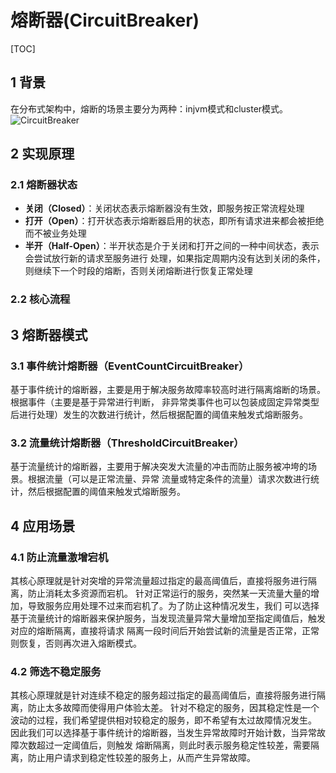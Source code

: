# 熔断器(CircuitBreaker)

[TOC]

## 1 背景
在分布式架构中，熔断的场景主要分为两种：injvm模式和cluster模式。
![CircuitBreaker](https://martinfowler.com/bliki/images/circuitBreaker/state.png)

## 2 实现原理
### 2.1 熔断器状态
- **关闭（Closed）**：关闭状态表示熔断器没有生效，即服务按正常流程处理
- **打开（Open）**：打开状态表示熔断器启用的状态，即所有请求进来都会被拒绝而不被业务处理
- **半开（Half-Open）**：半开状态是介于关闭和打开之间的一种中间状态，表示会尝试放行新的请求至服务进行
处理，如果指定周期内没有达到关闭的条件，则继续下一个时段的熔断，否则关闭熔断进行恢复正常处理

### 2.2 核心流程


## 3 熔断器模式
### 3.1 事件统计熔断器（EventCountCircuitBreaker）
基于事件统计的熔断器，主要是用于解决服务故障率较高时进行隔离熔断的场景。根据事件（主要是基于异常进行判断，
非异常类事件也可以包装成固定异常类型后进行处理）发生的次数进行统计，然后根据配置的阈值来触发式熔断服务。

### 3.2 流量统计熔断器（ThresholdCircuitBreaker）
基于流量统计的熔断器，主要用于解决突发大流量的冲击而防止服务被冲垮的场景。根据流量（可以是正常流量、异常
流量或特定条件的流量）请求次数进行统计，然后根据配置的阈值来触发式熔断服务。

## 4 应用场景
### 4.1 防止流量激增宕机
其核心原理就是针对突增的异常流量超过指定的最高阈值后，直接将服务进行隔离，防止消耗太多资源而宕机。
针对正常运行的服务，突然某一天流量大量的增加，导致服务应用处理不过来而宕机了。为了防止这种情况发生，我们
可以选择基于流量统计的熔断器来保护服务，当发现流量异常大量增加至指定阈值后，触发对应的熔断隔离，直接将请求
隔离一段时间后开始尝试新的流量是否正常，正常则恢复，否则再次进入熔断模式。

### 4.2 筛选不稳定服务
其核心原理就是针对连续不稳定的服务超过指定的最高阈值后，直接将服务进行隔离，防止太多故障而使得用户体验太差。
针对不稳定的服务，因其稳定性是一个波动的过程，我们希望提供相对较稳定的服务，即不希望有太过故障情况发生。
因此我们可以选择基于事件统计的熔断器，当发生异常故障时开始计数，当异常故障次数超过一定阈值后，则触发
熔断隔离，则此时表示服务稳定性较差，需要隔离，防止用户请求到稳定性较差的服务上，从而产生异常故障。
